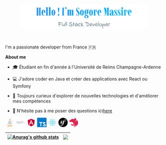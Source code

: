 <p align="center"><a href="https://anuraghazra.github.io"><img width="80%" alt="Hello, I'm Sogore Massire. Full Stack Developer" src="./assets/hello.png" /></a></p>

<br/>

I'm a passionate developer from France 🇫🇷

**About me**

- 🎓 Étudiant en fin d'année à l'Université de Reims Champagne-Ardenne

- 💻 J'adore coder en Java et créer des applications avec React ou Symfony

- 🚀 Toujours curieux d'explorer de nouvelles technologies et d'améliorer mes compétences

- 💬 N'hésite pas à me poser des questions ici[here](https://github.com/massiresogore)

<code><img height="30" alt="nodejs" src="https://raw.githubusercontent.com/github/explore/main/topics/java/java.png"></code> 
<code><img height="30" alt="symfony" src="https://raw.githubusercontent.com/github/explore/main/topics/nextjs/nextjs.png"></code>
<code><img height="30" alt="angular" src="https://raw.githubusercontent.com/github/explore/main/topics/angular/angular.png"></code>
<code><img height="30" alt="typescript" src="https://raw.githubusercontent.com/github/explore/80688e429a7d4ef2fca1e82350fe8e3517d3494d/topics/typescript/typescript.png"></code>
<code><img height="30" alt="react" src="https://raw.githubusercontent.com/github/explore/80688e429a7d4ef2fca1e82350fe8e3517d3494d/topics/react/react.png"></code>
<code><img height="30" alt="symfony" src="https://raw.githubusercontent.com/github/explore/main/topics/symfony/symfony.png"></code>
<code><img height="30" alt="symfony" src="https://raw.githubusercontent.com/github/explore/main/topics/nestjs/nestjs.png"></code>







| <a href="https://github.com/anuraghazra/github-readme-stats"><img align="center" src="https://github-readme-stats.vercel.app/api?username=massiresogore&show_icons=true&include_all_commits=true&theme=buefy&hide_border=true" alt="Anurag's github stats" /></a> | <a href="https://github.com/anuraghazra/github-readme-stats"><img align="center" src="https://github-readme-stats.vercel.app/api/top-langs/?username=massiresogore&layout=compact&theme=buefy&hide_border=true" /></a> |
| ------------- | ------------- |



<!-- A ajouter plutard
#### Top Repositories
 <a href="https://github.com/anuraghazra/github-readme-stats">
  <img align="center" src="https://github-readme-stats.vercel.app/api/pin/?username=anuraghazra&repo=github-readme-stats&theme=buefy" />
</a>
<a href="https://github.com/anuraghazra/anuraghazra.github.io">
  <img align="center" src="https://github-readme-stats.vercel.app/api/pin/?username=anuraghazra&repo=anuraghazra.github.io&theme=buefy" />
</a>

<br />
<br />

<a href="https://twitter.com/anuraghazru">
  <img align="right" alt="Anurag Hazra | Twitter" width="21px" src="https://raw.githubusercontent.com/anuraghazra/anuraghazra/master/assets/twitter.svg" />
</a>
<a href="https://codesandbox.io/u/anuraghazra">
  <img align="right" alt="Anurag Hazra | CodeSandbox" width="20px" src="https://raw.githubusercontent.com/anuraghazra/anuraghazra/master/assets/codesandbox.svg" />
</a> -->
